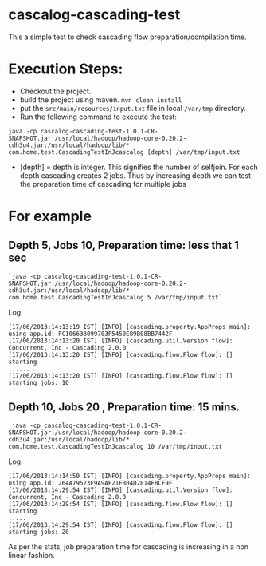# cascalog-cascading-test


This a simple test to check cascading flow preparation/compilation time.

# Execution Steps:

* Checkout the project.
* build the project using maven.
`mvn clean install`
* put the `src/main/resources/input.txt` file in local `/var/tmp` directory.
* Run the following command to execute the test:

 `java -cp cascalog-cascading-test-1.0.1-CR-SNAPSHOT.jar:/usr/local/hadoop/hadoop-core-0.20.2-cdh3u4.jar:/usr/local/hadoop/lib/* com.home.test.CascadingTestInJcascalog [depth] /var/tmp/input.txt`

* [depth] = depth is integer. This signifies the number of selfjoin. For each depth cascading creates 2 jobs. Thus by increasing depth we can test the preparation time of cascading for multiple jobs


# For example 

Depth 5, Jobs 10, Preparation time: less that 1 sec
---------------------------------------------------


    `java -cp cascalog-cascading-test-1.0.1-CR-SNAPSHOT.jar:/usr/local/hadoop/hadoop-core-0.20.2-cdh3u4.jar:/usr/local/hadoop/lib/* com.home.test.CascadingTestInJcascalog 5 /var/tmp/input.txt`

Log:

    [17/06/2013:14:13:19 IST] [INFO] [cascading.property.AppProps main]: using app.id: FC106638099703F5450E89B08BB7442F
    [17/06/2013:14:13:20 IST] [INFO] [cascading.util.Version flow]: Concurrent, Inc - Cascading 2.0.0
    [17/06/2013:14:13:20 IST] [INFO] [cascading.flow.Flow flow]: [] starting
    ......
    [17/06/2013:14:13:20 IST] [INFO] [cascading.flow.Flow flow]: []  starting jobs: 10


Depth 10, Jobs 20 , Preparation time: 15 mins.
----------------------------------------------

     java -cp cascalog-cascading-test-1.0.1-CR-SNAPSHOT.jar:/usr/local/hadoop/hadoop-core-0.20.2-cdh3u4.jar:/usr/local/hadoop/lib/* com.home.test.CascadingTestInJcascalog 10 /var/tmp/input.txt


Log:

    [17/06/2013:14:14:50 IST] [INFO] [cascading.property.AppProps main]: using app.id: 264A79523E9A9AF21EB04D2814FBCF9F
    [17/06/2013:14:29:54 IST] [INFO] [cascading.util.Version flow]: Concurrent, Inc - Cascading 2.0.0
    [17/06/2013:14:29:54 IST] [INFO] [cascading.flow.Flow flow]: [] starting
    .....
    [17/06/2013:14:29:54 IST] [INFO] [cascading.flow.Flow flow]: []  starting jobs: 20
    
As per the stats, job preparation time for cascading is increasing in a non linear fashion.



